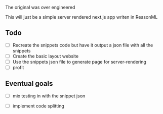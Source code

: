The original was over engineered

This will just be a simple server rendered next.js app writen in ReasonML

## Todo
- [ ] Recreate the snippets code but have it output a json file with all the snippets
- [ ] Create the basic layout website 
- [ ] Use the snippets json file to generate page for server-rendering
- [ ] profit

## Eventual goals
- [ ] mix testing in with the snippet json
- [ ] implement code splitting

